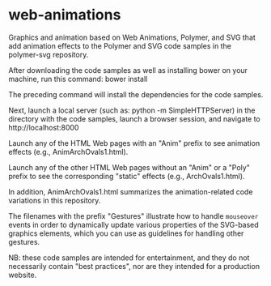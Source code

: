 web-animations
==============

Graphics and animation based on Web Animations, Polymer, and SVG that add animation effects to the Polymer and SVG code samples in the polymer-svg repository.

After downloading the code samples as well as installing bower on your machine, run this command: bower install

The preceding command will install the dependencies for the code samples.

Next, launch a local server (such as: python -m SimpleHTTPServer) in the directory with the code samples, launch a browser session, and navigate to http://localhost:8000 

Launch any of the HTML Web pages with an "Anim" prefix to see animation effects (e.g., AnimArchOvals1.html).

Launch any of the other HTML Web pages without an "Anim" or a "Poly" prefix to see the corresponding "static" effects (e.g., ArchOvals1.html).

In addition, AnimArchOvals1.html summarizes the animation-related code variations in this repository.

The filenames with the prefix "Gestures" illustrate how to handle `mouseover` events in order to dynamically update various properties of the SVG-based graphics elements, which you can use as guidelines for handling other gestures.

NB: these code samples are intended for entertainment, and they do not necessarily contain "best practices", nor are they intended for a production website.

